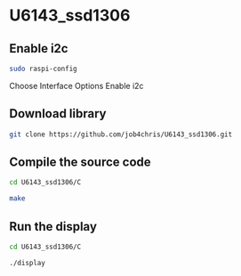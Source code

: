 # U6143_ssd1306
## Enable i2c 
```bash
sudo raspi-config
```
Choose Interface Options 
Enable i2c

##  Download library 
```bash
git clone https://github.com/job4chris/U6143_ssd1306.git
```
## Compile the source code 
```bash
cd U6143_ssd1306/C 
```
```bash
make 
```


## Run the display

```bash 
cd U6143_ssd1306/C 
```
```bash 
./display 
```



